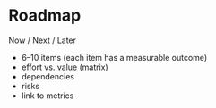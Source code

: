 # Roadmap

Now / Next / Later
- 6–10 items (each item has a measurable outcome)
- effort vs. value (matrix)
- dependencies
- risks
- link to metrics

